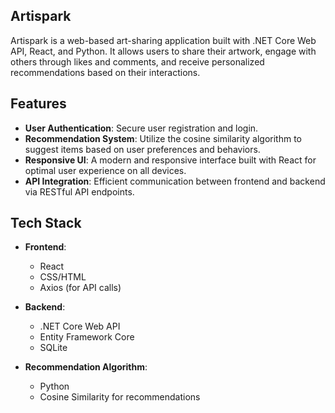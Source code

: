 ## Artispark

Artispark is a web-based art-sharing application built with .NET Core Web API, React, and Python. It allows users to share their artwork, engage with others through likes and comments, and receive personalized recommendations based on their interactions.

## Features

- **User Authentication**: Secure user registration and login.
- **Recommendation System**: Utilize the cosine similarity algorithm to suggest items based on user preferences and behaviors.
- **Responsive UI**: A modern and responsive interface built with React for optimal user experience on all devices.
- **API Integration**: Efficient communication between frontend and backend via RESTful API endpoints.

## Tech Stack

- **Frontend**: 
  - React
  - CSS/HTML
  - Axios (for API calls)

- **Backend**: 
  - .NET Core Web API
  - Entity Framework Core
  - SQLite
  
- **Recommendation Algorithm**: 
  - Python
  - Cosine Similarity for recommendations
